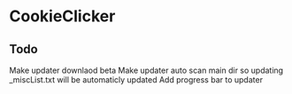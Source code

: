 # CookieClicker

## Todo

Make updater downlaod beta
Make updater auto scan main dir so updating _miscList.txt will be automaticly updated
Add progress bar to updater
